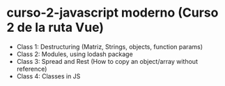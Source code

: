 # curso-2-javascript moderno (Curso 2 de la ruta Vue)

* Class 1: Destructuring (Matriz, Strings, objects, function params)
* Class 2: Modules, using lodash package
* Class 3: Spread and Rest (How to copy an object/array without reference)
* Class 4: Classes in JS